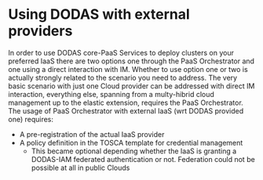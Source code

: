 # Using DODAS with external providers

In order to use DODAS core-PaaS Services to deploy clusters on your preferred IaaS there are two options one through the PaaS Orchestrator and one using a direct interaction with IM. Whether to use option one or two is actually strongly related to the scenario you need to address. The very basic scenario with just one Cloud provider can be addressed with direct IM interaction, everything else, spanning from a multy-hibrid cloud management up to the elastic extension, requires the PaaS Orchestrator. The usage of PaaS Orchestrator with external IaaS \(wrt DODAS provided one\) requires:

* A pre-registration of the actual IaaS provider
* A policy definition in the TOSCA template for credential management
  * This became optional depending whether the IaaS is granting a DODAS-IAM federated authentication or not. Federation could not be possible at all in public Clouds

